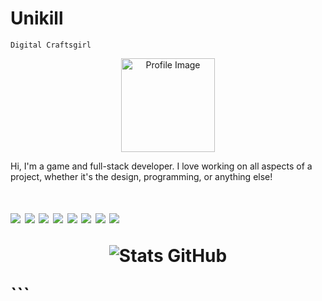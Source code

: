# Unikill

`Digital Craftsgirl`

<p align="center">
  <img src="https://your-image-link.com/profile.gif" width="150" alt="Profile Image" />
</p>
Hi, I'm a game and full-stack developer. 
   I love working on all aspects of a project, whether it's the design, programming, or anything else!

<!-- Technologies -->
<p align="center">
<h1 h1/>
  <img src="https://img.shields.io/badge/HTML-E34F26?style=for-the-badge&logo=html5&logoColor=white" />
  <img src="https://img.shields.io/badge/CSS-1572B6?style=for-the-badge&logo=css3&logoColor=white" />
  <img src="https://img.shields.io/badge/JavaScript-F7DF1E?style=for-the-badge&logo=javascript&logoColor=black" />
  <img src="https://img.shields.io/badge/Python-3776AB?style=for-the-badge&logo=python&logoColor=white" />
  <img src="https://img.shields.io/badge/C%23-239120?style=for-the-badge&logo=c-sharp&logoColor=white" />
  <img src="https://img.shields.io/badge/C-555555?style=for-the-badge&logo=c&logoColor=white" />
  <img src="https://img.shields.io/badge/Linux-FCC624?style=for-the-badge&logo=linux&logoColor=black" />
  <img src="https://img.shields.io/badge/Git-F05032?style=for-the-badge&logo=git&logoColor=white" />
</p>

<!-- Statistiques GitHub -->
<p align="center">
  <img src="https://github-readme-stats.vercel.app/api?username=unikill&show_icons=true&theme=radical" alt="Stats GitHub" />
</p>
```
